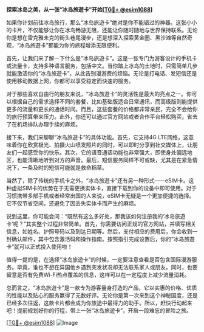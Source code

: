**探索冰岛之美，从一张“冰岛旅遊卡”开始[[TG💪+ @esim1088](https://t.me/s/esim1088)]**

如果你计划前往冰岛旅行，那么“冰岛旅遊卡”绝对是你不能错过的神器。这张小小的卡片，不仅能够让你在冰岛畅游无阻，还能让你随时随地与世界保持联系。无论你是想在雷克雅未克的街头巷尾漫步，还是想深入探索黄金圈、黑沙滩等自然奇观，“冰岛旅遊卡”都能为你的旅程增添无限便利。

首先，让我们来了解一下什么是“冰岛旅遊卡”。这是一张专门为游客设计的手机卡或流量卡，支持多种语言服务，包括中文。当你踏上冰岛的土地时，只需简单几步就能激活你的“冰岛旅遊卡”，从此告别漫游费的烦恼。无论是打电话、发短信还是使用移动数据上网，你都可以享受稳定而快速的服务。

对于那些喜欢自由行的朋友来说，“冰岛旅遊卡”的灵活性是最大的亮点之一。你可以根据自己的需求选择不同的套餐，比如基础版适合日常通讯，而高级版则能提供更多的流量和更长的通话时间。而且，这些套餐的价格都非常亲民，完全不会给你的旅行预算带来压力。此外，你还可以通过官方网站或者合作平台轻松购买，省去了在机场排队办理手续的麻烦。

接下来，我们来聊聊“冰岛旅遊卡”的具体功能。首先，它支持4G LTE网络，这意味着你在欣赏极光、拍摄火山喷发照片的同时，可以即时分享到社交媒体上，让朋友们一起感受你的快乐。其次，它的语音通话功能也非常强大，即使身处偏远地区，也能清晰地听到对方的声音。最后，短信服务同样不可或缺，尤其是在紧急情况下，一条及时的短信可能就是救命稻草。

当然了，除了传统的手机卡之外，“冰岛旅遊卡”还有另一种形式——eSIM卡。这种虚拟SIM卡的优势在于无需更换实体卡，直接下载到你的设备中即可使用。对于习惯携带多部手机或者经常出国的人来说，eSIM卡无疑是一个更加便捷的选择。它不仅节省空间，还避免了因丢失实体卡而产生的麻烦。

说到这里，你可能会问：“既然有这么多好处，那我该如何注册我的‘冰岛旅遊卡’呢？”其实整个过程非常简单。首先，你需要访问正规的官方网站，并填写相关信息，如姓名、护照号码以及到达日期等。然后，支付相应的费用后，你会收到一封确认邮件，其中包含激活码和操作指南。按照指引完成设置后，你的“冰岛旅遊卡”就可以正式投入使用啦！

值得一提的是，在选择“冰岛旅遊卡”的时候，一定要注意查看是否包含国际漫游服务。毕竟，谁也不想在异国他乡遇到突发状况却无法联系家人或朋友。同时，也要留意是否有免费Wi-Fi热点覆盖的信息，这样可以在一定程度上减少流量消耗。

总而言之，“冰岛旅遊卡”是一款专为游客量身打造的产品，它以实惠的价格、优质的性能以及贴心的服务赢得了无数好评。无论你是第一次来到这个神秘国度，还是已经多次往返，这款卡片都会成为你旅途中最得力的助手。所以，赶快行动起来吧！提前规划好你的行程，带上一张“冰岛旅遊卡”，开启一段难忘的冒险之旅。

[[TG💪+ @esim1088](https://t.me/s/esim1088)] 
![Image](https://i.postimg.cc/4NQfJmqS/Snipaste-2025-05-13-00-14-12.png)